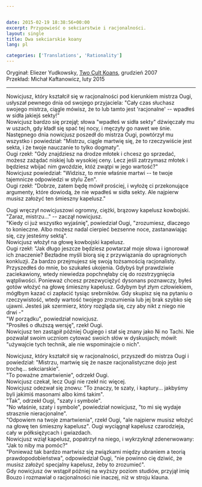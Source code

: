 ```yaml
---  


date: 2015-02-19 18:38:56+00:00  
excerpt: Przypowieść o sekciarstwie i racjonalności.
layout: single  
title: Dwa sekciarskie koany  
lang: pl

categories: ['Translations', 'Rationality'] 
---  
```


Oryginał: Eliezer Yudkowsky, [Two Cult Koans](http://lesswrong.com/lw/m4/two_cult_koans/), grudzień 2007  
Przekład: Michał Kaftanowicz, luty 2015  

---

Nowicjusz, który kształcił się w racjonalności pod kierunkiem mistrza Ougi, usłyszał pewnego dnia od swojego przyjaciela: "Cały czas słuchasz swojego mistrza, ciągle mówisz, że to lub tamto jest 'racjonalne' -- wpadłeś w sidła jakiejś sekty!"  
Nowicjusz bardzo się przejął; słowa "wpadłeś w sidła sekty" dźwięczały mu w uszach, gdy kładł się spać tej nocy, i męczyły go nawet we śnie.  
Następnego dnia nowicjusz poszedł do mistrza Ougi, powtórzył mu wszystko i powiedział: "Mistrzu, ciągle martwię się, że to rzeczywiście jest sekta, i że twoje nauczanie to tylko dogmaty".  
Ougi rzekł: "Gdy znajdziesz na drodze młotek i chcesz go sprzedać, możesz zażądać niskiej lub wysokiej ceny. Lecz jeśli zatrzymasz młotek i będziesz wbijać nim gwoździe, któż zwątpi w jego wartość?"  
Nowicjusz powiedział: "Widzisz, to mnie właśnie martwi -- te twoje tajemnicze odpowiedzi w stylu Zen".  
Ougi rzekł: "Dobrze, zatem będę mówił prościej, i wyłożę ci przekonujące argumenty, które dowiodą, że nie wpadłeś w sidła sekty. Ale najpierw musisz założyć ten śmieszny kapelusz."  

Ougi wręczył nowicjuszowi ogromny, ciężki, brązowy kapelusz kowbojski.  
"Zaraz, mistrzu..." -- zaczął nowicjusz.  
"Kiedy ci już wszystko wyjaśnię", powiedział Ougi, "zrozumiesz, dlaczego to konieczne. Albo możesz nadal cierpieć bezsenne noce, zastanawiając się, czy jesteśmy sektą".  
Nowicjusz włożył na głowę kowbojski kapelusz.  
Ougi rzekł: "Jak długo jeszcze będziesz powtarzał moje słowa i ignorował ich znaczenie? Bezładne myśli biorą się z przywiązania do upragnionych konkluzji. Za bardzo przejmujesz się swoją tożsamością racjonalisty. Przyszedłeś do mnie, bo szukałeś ukojenia. Gdybyś był prawdziwie zaciekawiony, wtedy niewiedza popchnęłaby cię do rozstrzygnięcia wątpliwości. Ponieważ chcesz przezwyciężyć dysonans poznawczy, byłeś gotów włożyć na głowę śmieszny kapelusz. Gdybym był złym człowiekiem, mógłbym kazać ci zapłacić tysiąc srebrników. Gdy skupisz się na pytaniu o rzeczywistość, wtedy wartość twojego zrozumienia lub jej brak szybko się ujawni. Jesteś jak szermierz, który rozgląda się, czy aby nikt z niego nie drwi -"  
"W porządku", powiedział nowicjusz.  
"Prosiłeś o dłuższą wersję", rzekł Ougi.  
Nowicjusz ten zastąpił później Ougiego i stał się znany jako Ni no Tachi. Nie pozwalał swoim uczniom cytować swoich słów w dyskusjach; mówił: "używajcie tych technik, ale nie wspominajcie o nich".  

Nowicjusz, który kształcił się w racjonalności, przyszedł do mistrza Ougi i powiedział: "Mistrzu, martwię się że nasze racjonalistyczne dojo jest trochę... sekciarskie".  
"To poważne zmartwienie", odrzekł Ougi.  
Nowicjusz czekał, lecz Ougi nie rzekł nic więcej.  
Nowicjusz odezwał się znowu: "To znaczy, te szaty, i kaptury... jakbyśmy byli jakimiś masonami albo kimś takim".  
"Tak", odrzekł Ougi, "szaty i symbole".  
"No właśnie, szaty i symbole", powiedział nowicjusz, "to mi się wydaje strasznie nieracjonalne".  
"Odpowiem na twoje zmartwienia", rzekł Ougi, "ale najpierw musisz włożyć na głowę ten śmieszny kapelusz". Ougi wyciągnął kapelusz czarodzieja, cały w półksiężycach i gwiazdach.  
Nowicjusz wziął kapelusz, popatrzył na niego, i wykrzyknął zdenerwowany: "Jak to niby ma pomóc?"  
"Ponieważ tak bardzo martwisz się związkami między ubraniem a teorią prawdopodobieństwa", odpowiedział Ougi, "nie powinno cię dziwić, że musisz założyć specjalny kapelusz, żeby to zrozumieć".  
Gdy nowicjusz ów wstąpił później na wyższy poziom studiów, przyjął imię Bouzo i rozmawiał o racjonalności nie inaczej, niż w stroju klauna.  
